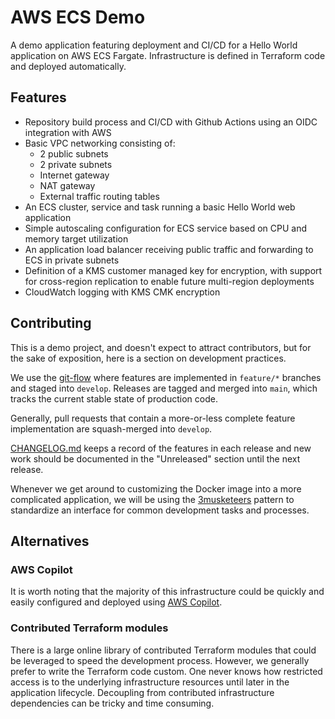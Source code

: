 # AWS ECS Demo

A demo application featuring deployment and CI/CD for a Hello World application on AWS ECS Fargate. Infrastructure is defined in Terraform code and deployed automatically.

## Features

* Repository build process and CI/CD with Github Actions using an OIDC integration with AWS
* Basic VPC networking consisting of:
    * 2 public subnets
    * 2 private subnets
    * Internet gateway
    * NAT gateway
    * External traffic routing tables
* An ECS cluster, service and task running a basic Hello World web application
* Simple autoscaling configuration for ECS service based on CPU and memory target utilization
* An application load balancer receiving public traffic and forwarding to ECS in private subnets
* Definition of a KMS customer managed key for encryption, with support for cross-region replication to enable future multi-region deployments
* CloudWatch logging with KMS CMK encryption

## Contributing

This is a demo project, and doesn't expect to attract contributors, but for the sake of exposition, here is a section on development practices.

We use the [git-flow](https://nvie.com/posts/a-successful-git-branching-model) where features are implemented in `feature/*` branches and staged into `develop`. Releases are tagged and merged into `main`, which tracks the current stable state of production code.

Generally, pull requests that contain a more-or-less complete feature implementation are squash-merged into `develop`.

[CHANGELOG.md](CHANGELOG.md) keeps a record of the features in each release and new work should be documented in the "Unreleased" section until the next release.

Whenever we get around to customizing the Docker image into a more complicated application, we will be using the [3musketeers](https://github.com/flemay/3musketeers) pattern to standardize an interface for common development tasks and processes.

## Alternatives

### AWS Copilot

It is worth noting that the majority of this infrastructure could be quickly and easily configured and deployed using [AWS Copilot](https://aws.github.io/copilot-cli).

### Contributed Terraform modules

There is a large online library of contributed Terraform modules that could be leveraged to speed the development process. However, we generally prefer to write the Terraform code custom. One never knows how restricted access is to the underlying infrastructure resources until later in the application lifecycle. Decoupling from contributed infrastructure dependencies can be tricky and time consuming.
